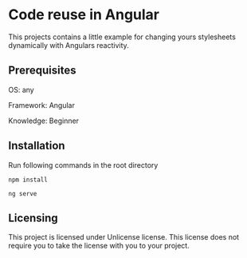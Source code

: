 # Code reuse in Angular

This projects contains a little example for changing yours stylesheets dynamically with Angulars reactivity.

## Prerequisites

OS: any

Framework: Angular

Knowledge: Beginner

## Installation

Run following commands in the root directory

```
npm install
```

```
ng serve
```

## Licensing
This project is licensed under Unlicense license. This license does not require you to take the license with you to your project.
